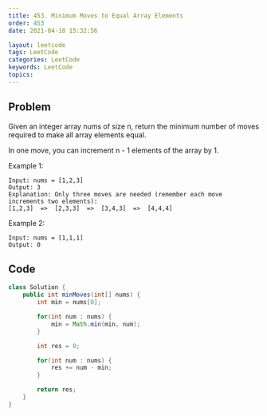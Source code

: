 ```yaml
---
title: 453. Minimum Moves to Equal Array Elements
order: 453
date: 2021-04-18 15:32:56

layout: leetcode
tags: LeetCode
categories: LeetCode
keywords: LeetCode
topics:
---
```


## Problem

Given an integer array nums of size n, return the minimum number of moves required to make all array elements equal.

In one move, you can increment n - 1 elements of the array by 1.

Example 1:

```
Input: nums = [1,2,3]
Output: 3
Explanation: Only three moves are needed (remember each move increments two elements):
[1,2,3]  =>  [2,3,3]  =>  [3,4,3]  =>  [4,4,4]
```

Example 2:

```
Input: nums = [1,1,1]
Output: 0
```

## Code

```java
class Solution {
    public int minMoves(int[] nums) {
        int min = nums[0];

        for(int num : nums) {
            min = Math.min(min, num);
        }

        int res = 0;

        for(int num : nums) {
            res += num - min;
        }

        return res;
    }
}
```
